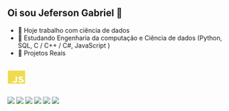 ## Oi sou Jeferson Gabriel 👋

- 🔭 Hoje trabalho com ciência de dados
- 🌱 Estudando Engenharia da computação e Ciência de dados (Python, SQL, C / C++ / C#, JavaScript )
- 👯 Projetos Reais


<div>
<a href="https://beacons.ai/felipecsousa2000"&gt;
<img height="180em" src="https://github-readme-stats.vercel.app/api?username=felipecsousa2000&theme=gruvbox&show_icons=true&hide_border=true&count_private=true"&gt;
<img height="180em" src="https://github-readme-stats.vercel.app/api/top-langs/?username=felipecsousa2000&theme=gruvbox&show_icons=true&hide_border=true&layout=compact"/&gt;
</a>
</div>
<div style="display: inline_block"><br>
<img align="center" alt="teste-Js" height="30" width="40" src="https://raw.githubusercontent.com/devicons/devicon/master/icons/javascript/javascript-plain.svg"&gt;
<img align="center" alt="teste-Ts" height="30" width="40" src="https://raw.githubusercontent.com/devicons/devicon/master/icons/typescript/typescript-plain.svg"&gt;
<img align="center" alt="teste-React" height="30" width="40" src="https://raw.githubusercontent.com/devicons/devicon/master/icons/react/react-original.svg"&gt;
<img align="center" alt="teste-HTML" height="30" width="40" src="https://raw.githubusercontent.com/devicons/devicon/master/icons/html5/html5-original.svg"&gt;
<img align="center" alt="teste-CSS" height="30" width="40" src="https://raw.githubusercontent.com/devicons/devicon/master/icons/css3/css3-original.svg"&gt;
<img align="center" alt="teste-Python" height="30" width="40" src="https://raw.githubusercontent.com/devicons/devicon/master/icons/python/python-original.svg"&gt;
<img align="center" alt="teste-Csharp" height="30" width="40" src="https://raw.githubusercontent.com/devicons/devicon/master/icons/csharp/csharp-original.svg"&gt;
</div>

##
<div>
<a href="https://www.youtube.com/channel/UC_-uuuZbYBAAt9CV1Nzvc-Q&quot; target="_blank"><img src="https://img.shields.io/badge/YouTube-FF0000?style=for-the-badge&logo=youtube&logoColor=white&quot; target="_blank"></a>
<a href="https://instagram.com/user&quot; target="_blank"><img src="https://img.shields.io/badge/-Instagram-%23E4405F?style=for-the-badge&logo=instagram&logoColor=white&quot; target="_blank"></a>
<a href="https://www.twitch.tv/user&quot; target="_blank"><img src="https://img.shields.io/badge/Twitch-9146FF?style=for-the-badge&logo=twitch&logoColor=white&quot; target="_blank"></a>
<a href="https://discord.gg/G9GPg5SA75&quot; target="_blank"><img src="https://img.shields.io/badge/Discord-7289DA?style=for-the-badge&logo=discord&logoColor=white&quot; target="_blank"></a>
<a href="mailto:contato@user.tech"><img src="https://img.shields.io/badge/-Gmail-%23333333?style=for-the-badge&logo=gmail&logoColor=white&quot; target="_blank"></a>
<a href="https://www.linkedin.com/in/user-45875016a&quot; target="_blank"><img src="https://img.shields.io/badge/-LinkedIn-%230077B5?style=for-the-badge&logo=linkedin&logoColor=white&quot; target="_blank"></a>
</div>
